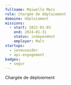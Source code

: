 ```yaml
---
fullname: Maiwelle Mezi
role: Chargée de déploiement 
domaine: Déploiement
missions:
  - start: 2022-01-03
    end: 2024-01-31
    status: independent
    employer: Malt 
startups:
  - jeveuxaider
  - api-engagement
badges:
  - segur
---
```


Chargée de déploiement 
